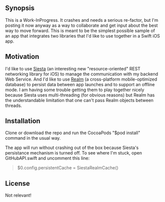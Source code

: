 ## Synopsis

This is a Work-InProgress. It crashes and needs a serious re-factor, but I'm posting it now anyway as a way to collaborate and get input about the best way to move forward. This is meant to be the simplest possible sample of an app that integrates two libraries that I'd like to use together in a Swift iOS app.

## Motivation

I'd like to use [Siesta](https://github.com/bustoutsolutions/siesta) (an interesting new "resource-oriented" REST networking library for iOS) to manage the communication with my backend Web Service. And I'd like to use [Realm](https://realm.io/) (a cross-platform mobile-optimized database) to persist data between app launches and to support an offline mode. I am having some trouble getting them to play together nicely because Siesta uses multi-threading (for obvious reasons) but Realm has the understandable limitation that one can't pass Realm objects between threads.

## Installation

Clone or download the repo and run the CocoaPods "$pod install" command in the usual way. 

The app will run without crashing out of the box because Siesta's persistance mechanism is turned off. To see where I'm stuck, open GitHubAPI.swift and uncomment this line:

>$0.config.persistentCache = SiestaRealmCache()

## License

Not relevant!
